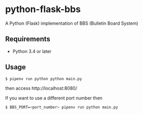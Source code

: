 # python-flask-bbs
A Python (Flask) implementation of BBS (Bulletin Board System)

## Requirements

* Python 3.4 or later

## Usage

```sh
$ pipenv run python python main.py
```

then access http://localhost:8080/

If you want to use a different port number then

```sh
$ BBS_PORT=<port_number> pipenv run python main.py
```
